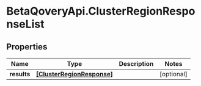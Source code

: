 # BetaQoveryApi.ClusterRegionResponseList

## Properties

Name | Type | Description | Notes
------------ | ------------- | ------------- | -------------
**results** | [**[ClusterRegionResponse]**](ClusterRegionResponse.md) |  | [optional] 


